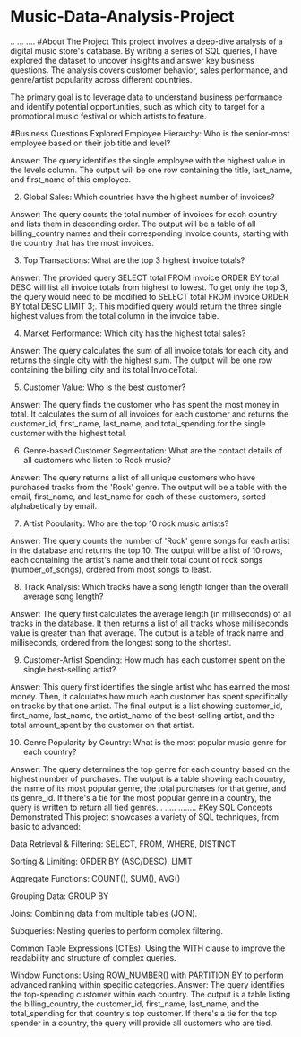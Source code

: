 # Music-Data-Analysis-Project
..
...
....
#About The Project
This project involves a deep-dive analysis of a digital music store's database. By writing a series of SQL queries, I have explored the dataset to uncover insights and answer key business questions. The analysis covers customer behavior, sales performance, and genre/artist popularity across different countries.

The primary goal is to leverage data to understand business performance and identify potential opportunities, such as which city to target for a promotional music festival or which artists to feature.

#Business Questions Explored
 Employee Hierarchy: Who is the senior-most employee based on their job title and level?

Answer: The query identifies the single employee with the highest value in the levels column. The output will be one row containing the title, last_name, and first_name of this employee.

2. Global Sales: Which countries have the highest number of invoices?

Answer: The query counts the total number of invoices for each country and lists them in descending order. The output will be a table of all billing_country names and their corresponding invoice counts, starting with the country that has the most invoices.

3. Top Transactions: What are the top 3 highest invoice totals?

Answer: The provided query SELECT total FROM invoice ORDER BY total DESC will list all invoice totals from highest to lowest. To get only the top 3, the query would need to be modified to SELECT total FROM invoice ORDER BY total DESC LIMIT 3;. This modified query would return the three single highest values from the total column in the invoice table.

4. Market Performance: Which city has the highest total sales?

Answer: The query calculates the sum of all invoice totals for each city and returns the single city with the highest sum. The output will be one row containing the billing_city and its total InvoiceTotal.

5. Customer Value: Who is the best customer?

Answer: The query finds the customer who has spent the most money in total. It calculates the sum of all invoices for each customer and returns the customer_id, first_name, last_name, and total_spending for the single customer with the highest total.

6. Genre-based Customer Segmentation: What are the contact details of all customers who listen to Rock music?

Answer: The query returns a list of all unique customers who have purchased tracks from the 'Rock' genre. The output will be a table with the email, first_name, and last_name for each of these customers, sorted alphabetically by email.

7. Artist Popularity: Who are the top 10 rock music artists?

Answer: The query counts the number of 'Rock' genre songs for each artist in the database and returns the top 10. The output will be a list of 10 rows, each containing the artist's name and their total count of rock songs (number_of_songs), ordered from most songs to least.

8. Track Analysis: Which tracks have a song length longer than the overall average song length?

Answer: The query first calculates the average length (in milliseconds) of all tracks in the database. It then returns a list of all tracks whose milliseconds value is greater than that average. The output is a table of track name and milliseconds, ordered from the longest song to the shortest.

9. Customer-Artist Spending: How much has each customer spent on the single best-selling artist?

Answer: This query first identifies the single artist who has earned the most money. Then, it calculates how much each customer has spent specifically on tracks by that one artist. The final output is a list showing customer_id, first_name, last_name, the artist_name of the best-selling artist, and the total amount_spent by the customer on that artist.

10. Genre Popularity by Country: What is the most popular music genre for each country?

Answer: The query determines the top genre for each country based on the highest number of purchases. The output is a table showing each country, the name of its most popular genre, the total purchases for that genre, and its genre_id. If there's a tie for the most popular genre in a country, the query is written to return all tied genres.
.
.....
........
#Key SQL Concepts Demonstrated
This project showcases a variety of SQL techniques, from basic to advanced:

Data Retrieval & Filtering: SELECT, FROM, WHERE, DISTINCT

Sorting & Limiting: ORDER BY (ASC/DESC), LIMIT

Aggregate Functions: COUNT(), SUM(), AVG()

Grouping Data: GROUP BY

Joins: Combining data from multiple tables (JOIN).

Subqueries: Nesting queries to perform complex filtering.

Common Table Expressions (CTEs): Using the WITH clause to improve the readability and structure of complex queries.

Window Functions: Using ROW_NUMBER() with PARTITION BY to perform advanced ranking within specific categories.
Answer: The query identifies the top-spending customer within each country. The output is a table listing the billing_country, the customer_id, first_name, last_name, and the total_spending for that country's top customer. If there's a tie for the top spender in a country, the query will provide all customers who are tied.
